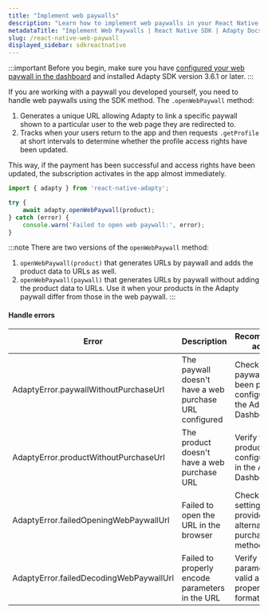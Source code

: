 ```yaml
---
title: "Implement web paywalls"
description: "Learn how to implement web paywalls in your React Native app with Adapty SDK."
metadataTitle: "Implement Web Paywalls | React Native SDK | Adapty Docs"
slug: /react-native-web-paywall
displayed_sidebar: sdkreactnative
---
```


:::important
Before you begin, make sure you have [configured your web paywall in the dashboard](web-paywall.md) and installed Adapty SDK version 3.6.1 or later.
:::

If you are working with a paywall you developed yourself, you need to handle web paywalls using the SDK method. The `.openWebPaywall` method:
1. Generates a unique URL allowing Adapty to link a specific paywall shown to a particular user to the web page they are redirected to.
2. Tracks when your users return to the app and then requests `.getProfile` at short intervals to determine whether the profile access rights have been updated.

This way, if the payment has been successful and access rights have been updated, the subscription activates in the app almost immediately.

```typescript showLineNumbers title="React Native (TSX)"
import { adapty } from 'react-native-adapty';

try {
    await adapty.openWebPaywall(product);
} catch (error) {
    console.warn('Failed to open web paywall:', error);
}
```

:::note
There are two versions of the `openWebPaywall` method:
1. `openWebPaywall(product)` that generates URLs by paywall and adds the product data to URLs as well.
2. `openWebPaywall(paywall)` that generates URLs by paywall without adding the product data to URLs. Use it when your products in the Adapty paywall differ from those in the web paywall.
:::

#### Handle errors

| Error                                   | Description                                            | Recommended action                                                        |
|-----------------------------------------|--------------------------------------------------------|---------------------------------------------------------------------------|
| AdaptyError.paywallWithoutPurchaseUrl   | The paywall doesn't have a web purchase URL configured | Check if the paywall has been properly configured in the Adapty Dashboard |
| AdaptyError.productWithoutPurchaseUrl   | The product doesn't have a web purchase URL            | Verify the product configuration in the Adapty Dashboard                  |
| AdaptyError.failedOpeningWebPaywallUrl  | Failed to open the URL in the browser                  | Check device settings or provide an alternative purchase method           |
| AdaptyError.failedDecodingWebPaywallUrl | Failed to properly encode parameters in the URL        | Verify URL parameters are valid and properly formatted                    |
